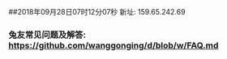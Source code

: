 ##2018年09月28日07时12分07秒 新址: 159.65.242.69
### 兔友常见问题及解答: https://github.com/wanggonging/d/blob/w/FAQ.md

